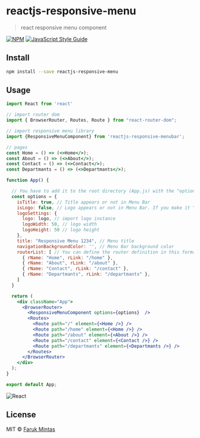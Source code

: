 # reactjs-responsive-menu

> react responsive menu component

[![NPM](https://img.shields.io/npm/v/reactjs-responsive-menu.svg)](https://www.npmjs.com/package/reactjs-responsive-menu) [![JavaScript Style Guide](https://img.shields.io/badge/code_style-standard-brightgreen.svg)](https://standardjs.com)

## Install

```bash
npm install --save reactjs-responsive-menu
```

## Usage

```jsx
import React from 'react'

// import router dom
import { BrowserRouter, Routes, Route } from "react-router-dom";

// import responsive menu library
import {ResponsiveMenuComponent} from 'reactjs-responsive-menubar';

// pages
const Home = () => (<>Home</>);
const About = () => (<>About</>);
const Contact = () => (<>Contact</>);
const Departmants = () => (<>Departmants</>);

function App() {

  // You have to add it to the root directory (App.js) with the "options" keyword
  const options = {
    isTitle: true, // Title appears or not in Menu Bar
    isLogo: false, // Logo appears or not in Menu Bar. If you make it "isLogo:true", "Logo" will be visible instead of "title"
    logoSettings: {
      logo: logo, // import logo instance
      logoWidth: 50, // logo width
      logoHeight: 50 // logo height
    },
    title: "Responsive Menu 1234", // Menu title
    navigationBackgroundColor: '', // Menu Bar background color
    routerList: [ // You can define the router definition in this format as many times as you want.
      { rName: "Home", rLink: "/home" },
      { rName: "About", rLink: "/about" },
      { rName: "Contact", rLink: "/contact" },
      { rName: "Departmants", rLink: "/departmants" },
    ]
  }

  return (
    <div className="App">      
      <BrowserRouter>
        <ResponsiveMenuComponent options={options}  />
        <Routes>      
          <Route path="/" element={<Home />} />
          <Route path="/home" element={<Home />} />
          <Route path="/about" element={<About />} />
          <Route path="/contact" element={<Contact />} />
          <Route path="/departmants" element={<Departmants />} />
        </Routes>
      </BrowserRouter>
    </div>
  );
}

export default App;

```
![React](https://img.shields.io/badge/react-%2320232a.svg?style=for-the-badge&logo=react&logoColor=%2361DAFB)
## License

MIT © [Faruk Mintas](https://github.com/iamProcoder)
